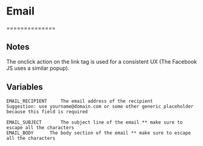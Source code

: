# Email
==============

## Notes   
The onclick action on the link tag is used for a consistent UX (The Facebook JS uses a similar popup).   

## Variables   
	EMAIL_RECIPIENT		The email address of the recipient   
	Suggestion: use yourname@domain.com or some other generic placeholder because this field is required   
	
	EMAIL_SUBJECT		The subject line of the email ** make sure to escape all the characters   
	EMAIL_BODY		The body section of the email ** make sure to escape all the characters   